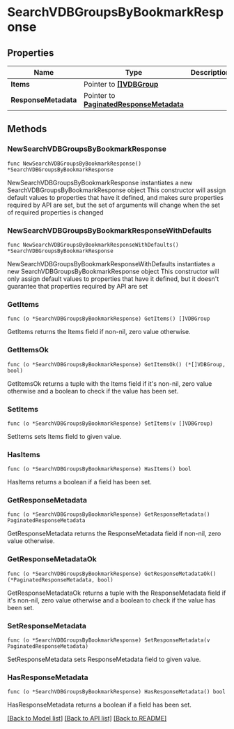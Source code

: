 # SearchVDBGroupsByBookmarkResponse

## Properties

Name | Type | Description | Notes
------------ | ------------- | ------------- | -------------
**Items** | Pointer to [**[]VDBGroup**](VDBGroup.md) |  | [optional] 
**ResponseMetadata** | Pointer to [**PaginatedResponseMetadata**](PaginatedResponseMetadata.md) |  | [optional] 

## Methods

### NewSearchVDBGroupsByBookmarkResponse

`func NewSearchVDBGroupsByBookmarkResponse() *SearchVDBGroupsByBookmarkResponse`

NewSearchVDBGroupsByBookmarkResponse instantiates a new SearchVDBGroupsByBookmarkResponse object
This constructor will assign default values to properties that have it defined,
and makes sure properties required by API are set, but the set of arguments
will change when the set of required properties is changed

### NewSearchVDBGroupsByBookmarkResponseWithDefaults

`func NewSearchVDBGroupsByBookmarkResponseWithDefaults() *SearchVDBGroupsByBookmarkResponse`

NewSearchVDBGroupsByBookmarkResponseWithDefaults instantiates a new SearchVDBGroupsByBookmarkResponse object
This constructor will only assign default values to properties that have it defined,
but it doesn't guarantee that properties required by API are set

### GetItems

`func (o *SearchVDBGroupsByBookmarkResponse) GetItems() []VDBGroup`

GetItems returns the Items field if non-nil, zero value otherwise.

### GetItemsOk

`func (o *SearchVDBGroupsByBookmarkResponse) GetItemsOk() (*[]VDBGroup, bool)`

GetItemsOk returns a tuple with the Items field if it's non-nil, zero value otherwise
and a boolean to check if the value has been set.

### SetItems

`func (o *SearchVDBGroupsByBookmarkResponse) SetItems(v []VDBGroup)`

SetItems sets Items field to given value.

### HasItems

`func (o *SearchVDBGroupsByBookmarkResponse) HasItems() bool`

HasItems returns a boolean if a field has been set.

### GetResponseMetadata

`func (o *SearchVDBGroupsByBookmarkResponse) GetResponseMetadata() PaginatedResponseMetadata`

GetResponseMetadata returns the ResponseMetadata field if non-nil, zero value otherwise.

### GetResponseMetadataOk

`func (o *SearchVDBGroupsByBookmarkResponse) GetResponseMetadataOk() (*PaginatedResponseMetadata, bool)`

GetResponseMetadataOk returns a tuple with the ResponseMetadata field if it's non-nil, zero value otherwise
and a boolean to check if the value has been set.

### SetResponseMetadata

`func (o *SearchVDBGroupsByBookmarkResponse) SetResponseMetadata(v PaginatedResponseMetadata)`

SetResponseMetadata sets ResponseMetadata field to given value.

### HasResponseMetadata

`func (o *SearchVDBGroupsByBookmarkResponse) HasResponseMetadata() bool`

HasResponseMetadata returns a boolean if a field has been set.


[[Back to Model list]](../README.md#documentation-for-models) [[Back to API list]](../README.md#documentation-for-api-endpoints) [[Back to README]](../README.md)


